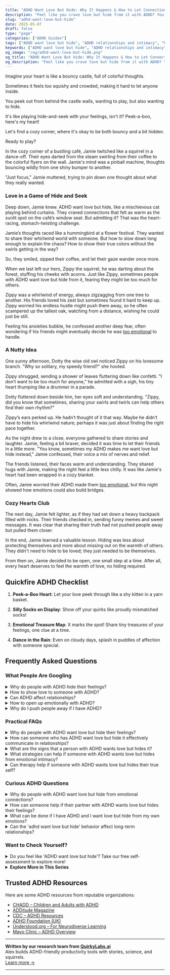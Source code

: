 ```yaml
---
title: "ADHD Want Love But Hide: Why It Happens & How to Let Connection In"
description: "Feel like you crave love but hide from it with ADHD? You're not alone. Discover the emotional reasons behind this pattern and how to open up while feeling safe and seen."
slug: "adhd-want-love-but-hide"
date: 2025-05-07
draft: false
type: "page"
categories: ["ADHD Guides"]
tags: ["ADHD want love but hide", "ADHD relationships and intimacy", "hiding feelings with ADHD", "emotional vulnerability ADHD", "ADHD dating challenges", "seeking love with ADHD", "building connection with ADHD"]
keywords: ["ADHD want love but hide", "ADHD relationships and intimacy", "hiding feelings with ADHD", "emotional vulnerability ADHD", "ADHD dating challenges", "seeking love with ADHD", "building connection with ADHD"]
og_image: "/og/adhd-want-love-but-hide.png"
og_title: "ADHD Want Love But Hide: Why It Happens & How to Let Connection In"
og_description: "Feel like you crave love but hide from it with ADHD? You're not alone. Discover the emotional reasons behind this pattern and how to open up while feeling safe and seen."
---
```


Imagine your heart is like a bouncy castle, full of colorful thoughts.

Sometimes it feels too squishy and crowded, making it hard to let anyone inside.

You peek out from behind the castle walls, wanting to play, but also wanting to hide.

It's like playing hide-and-seek with your feelings, isn't it? Peek-a-boo, here's my heart!

Let's find a cozy corner, where it's okay to be both bouncy and a bit hidden. 

Ready to play?

In the cozy corner of a bustling café, Jamie twitched like a squirrel in a dance-off. Their eyes darted from the steam swirling from their coffee to the colorful flyers on the wall. Jamie's mind was a pinball machine, thoughts bouncing wildly from one shiny bumper to another. 

"Just focus," Jamie muttered, trying to pin down one thought about what they really wanted. 

### Love in a Game of Hide and Seek

Deep down, Jamie knew. ADHD want love but hide, like a mischievous cat playing behind curtains. They craved connections that felt as warm as the sunlit spot on the café’s window seat. But admitting it? That was the heart-racing, stomach-twisting challenge.

Jamie’s thoughts raced like a hummingbird at a flower festival. They wanted to share their whirlwind world with someone. But how to slow down long enough to explain the chaos? How to show their true colors without the swirls getting in the way?

So, they smiled, sipped their coffee, and let their gaze wander once more.

When we last left our hero, Zippy the squirrel, he was darting about the forest, stuffing his cheeks with acorns. Just like Zippy, sometimes people with ADHD want love but hide from it, fearing they might be too much for others.

Zippy was a whirlwind of energy, always zigzagging from one tree to another. His friends loved his zest but sometimes found it hard to keep up. Zippy worried his endless hustle might push them away, so he often scampered up the tallest oak, watching from a distance, wishing he could just be still.

Feeling his anxieties bubble, he confessed another deep fear, often wondering if his friends might eventually decide he was [too emotional](/pages/adhd-too-emotional/) to handle.

### A Nutty Idea

One sunny afternoon, Dotty the wise old owl noticed Zippy on his lonesome branch. "Why so solitary, my speedy friend?" she hooted.

Zippy shrugged, sending a shower of leaves fluttering down like confetti. "I don’t want to be too much for anyone," he admitted with a sigh, his tiny heart thumping like a drummer in a parade.

Dotty fluttered down beside him, her eyes soft and understanding. "Zippy, did you know that sometimes, sharing your swirls and twirls can help others find their own rhythm?"

Zippy’s ears perked up. He hadn’t thought of it that way. Maybe he didn’t have to hide his whirlwind nature; perhaps it was just about finding the right pace together.

As the night drew to a close, everyone gathered to share stories and laughter. Jamie, feeling a bit braver, decided it was time to let their friends in a little more. "You know, sometimes my ADHD makes me want love but hide instead," Jamie confessed, their voice a mix of nerves and relief.

The friends listened, their faces warm and understanding. They shared hugs with Jamie, making the night feel a little less chilly. It was like Jamie's heart had been wrapped in a cozy blanket.

Often, Jamie worried their ADHD made them [too emotional](/pages/adhd-too-emotional/), but this night showed how emotions could also build bridges.

### Cozy Hearts Club

The next day, Jamie felt lighter, as if they had set down a heavy backpack filled with rocks. Their friends checked in, sending funny memes and sweet messages. It was clear that sharing their truth had not pushed people away but pulled them closer.

In the end, Jamie learned a valuable lesson. Hiding was less about protecting themselves and more about missing out on the warmth of others. They didn't need to hide to be loved; they just needed to be themselves.

From then on, Jamie decided to be open, one small step at a time. After all, every heart deserves to feel the warmth of love, no hiding required.

## Quickfire ADHD Checklist

1. **Peek-a-Boo Heart**: Let your love peek through like a shy kitten in a yarn basket.

2. **Silly Socks on Display**: Show off your quirks like proudly mismatched socks!

3. **Emotional Treasure Map**: X marks the spot! Share tiny treasures of your feelings, one clue at a time.

4. **Dance in the Rain**: Even on cloudy days, splash in puddles of affection with someone special.

## Frequently Asked Questions



### What People Are Googling

<details><summary>Why do people with ADHD hide their feelings?</summary><p>People with ADHD might hide their feelings for a few reasons, often stemming from past experiences of being misunderstood or not feeling supported. It's common to worry about how others might react to their intense emotions or rapid changes in mood, which can feel overwhelming to both the person with ADHD and those around them. This can lead to a protective behavior where they keep their feelings to themselves to avoid judgment or conflict. Remember, everyone needs a safe space to express themselves, and finding understanding friends, family, or a supportive group can make a world of difference.</p></details>
<details><summary>How to show love to someone with ADHD?</summary><p>Showing love to someone with ADHD is all about understanding and patience. Start by acknowledging their unique needs and appreciating their vibrant energy and creativity. Establishing clear, honest communication can make a big difference, helping them feel supported and heard. Lastly, remember to celebrate their successes, no matter how small, and offer reassurances when things get a bit overwhelming—they’ll truly appreciate the thoughtfulness and care you put into understanding their world.</p></details>
<details><summary>Can ADHD affect relationships?</summary><p>Absolutely, ADHD can indeed affect relationships, but understanding how is a great first step! People with ADHD might struggle with things like staying organized, managing time, or following through on commitments, which can sometimes be misunderstood by partners who don't have the same challenges. It's also common for emotional sensitivity and impulsivity to add some extra spice to interactions. Remember, communication and mutual understanding can turn these challenges into strengths, fostering a uniquely supportive and vibrant relationship.</p></details>
<details><summary>How to open up emotionally with ADHD?</summary><p>Opening up emotionally with ADHD can sometimes feel like navigating a maze—challenging but definitely doable with some gentle strategies. Start by identifying someone who is patient and understanding, possibly someone who already knows a bit about ADHD. When you share, explain how ADHD affects your emotions and communication, which can help them better understand your perspective. Also, consider writing down your thoughts beforehand if you find verbal expression tricky; it can be a cozy, personal way to sort through your feelings at your own pace before sharing them aloud.</p></details>
<details><summary>Why do I push people away if I have ADHD?</summary><p>It's really common to feel like you're pushing people away when you have ADHD, and it’s okay to feel this way. Sometimes, the challenges of managing your emotions and reactions can make relationships tricky. ADHD can lead to misunderstandings or intense reactions that might overwhelm you or others. Just remember, recognizing this is a powerful first step, and with some strategies and understanding, you can build stronger connections. You're not alone in this, and reaching out for support can be incredibly helpful.</p></details>



### Practical FAQs

<details><summary>Why do people with ADHD want love but hide their feelings?</summary><p>It's completely understandable to feel this way! Many people with ADHD long for deep connections and love, but might hide their feelings due to fear of being misunderstood or rejected due to past experiences. ADHD can sometimes make emotions feel more intense, and managing these emotions can be challenging. It’s like wanting to jump into the water but being scared it’s too cold. Remember, your feelings are valid, and finding someone who understands your unique self is entirely possible.</p></details>
<details><summary>How can someone who has ADHD want love but hide it effectively communicate in relationships?</summary><p>Absolutely, expressing feelings and maintaining open communication can sometimes feel like a daunting task, especially when you have ADHD. It’s like wanting to read a book in a noisy café sometimes, isn't it? The key is to find a quiet corner in that café of your mind. Start by setting aside specific times to share thoughts with your partner when you feel most at ease and less overwhelmed. It can also be incredibly helpful to write down your thoughts and feelings beforehand. This little bit of preparation can make your communication clearer and more effective, helping you bridge the gap between wanting love and expressing it.</p></details>
<details><summary>What are the signs that a person with ADHD wants love but hides it?</summary><p>It's really common for someone with ADHD to yearn for deep connections and love, but also feel hesitant about showing it. They might worry about being too much or not enough, leading them to mask their true feelings. You might notice they're incredibly enthusiastic and attentive when they're with you, laughing a lot and engaging deeply in conversations. However, they might also pull back suddenly, needing time to manage their emotions or fears of vulnerability. It's a delicate balance, but underneath, the affection and need for connection are often very strong.</p></details>
<details><summary>What strategies can help if someone with ADHD wants love but hides from emotional intimacy?</summary><p>It's completely understandable to yearn for love but feel hesitant about diving into emotional intimacy—many with ADHD experience this. A gentle first step might be exploring why intimacy feels daunting; sometimes, past experiences or fear of rejection play a role. Setting small, manageable goals can make the process less overwhelming, like sharing a personal story or emotion with a friend before opening up in romantic relationships. And remember, finding a supportive environment and perhaps a therapist or coach familiar with ADHD can really provide the tools and confidence you need to navigate these waters.</p></details>
<details><summary>Can therapy help if someone with ADHD wants love but hides their true self?</summary><p>Absolutely, therapy can be a wonderful tool for exploring and addressing this. When someone with ADHD masks their true self, especially in relationships, it might be stemming from fears of rejection or misunderstanding. Therapy offers a safe space to understand these feelings and develop strategies to express your authentic self more confidently. By working with a therapist, you can learn how to build genuine connections and foster self-acceptance, both of which are key in finding and nurturing love.</p></details>



### Curious ADHD Questions

<details><summary>Why do people with ADHD want love but hide from emotional connections?</summary><p>It's really common for people with ADHD to crave deep, meaningful connections, including love, but sometimes they might pull back or seem to hide from these very relationships. This often stems from past experiences where their ways of processing emotions and interactions were misunderstood, leading to feelings of rejection or being overwhelmed. Plus, the intensity of emotions can sometimes make relationships feel like a lot to handle, prompting a bit of a retreat to regroup. It's important to remember that this behavior isn't about a lack of desire for connection, but more about managing emotional responses in a way that feels safe and sustainable.</p></details>
<details><summary>How can someone help if their partner with ADHD wants love but hides their feelings?</summary><p>It's truly heartwarming that you want to support your partner in this way. People with ADHD might hide their feelings due to past misunderstandings or fear of rejection. A cozy start would be to create a safe, non-judgmental space where your partner feels comfortable expressing themselves. Gentle check-ins and expressing your own feelings openly can also encourage your partner to share theirs. Remember, patience and understanding go a long way in nurturing a loving connection.</p></details>
<details><summary>What can be done if I have ADHD and I want love but hide from my own emotions?</summary><p>Navigating emotions can feel especially tricky when you have ADHD, but it's wonderful that you're reaching out for love and connection. It's quite common to feel a bit overwhelmed by your feelings, and sometimes hiding might seem like the easiest route. A good first step could be gently exploring what emotions feel like for you and identifying which ones make you want to hide. Consider sharing these feelings with someone you trust or a therapist who can help guide you through understanding and embracing your emotions. This process can strengthen your relationship with yourself and others, opening the door to deeper connections and love.</p></details>
<details><summary>Can the 'adhd want love but hide' behavior affect long-term relationships?</summary><p>Absolutely, it's quite common for individuals with ADHD to crave closeness but also feel compelled to pull away or hide their true selves, often due to fears of rejection or feeling overwhelmed. This push-pull dynamic can certainly impact long-term relationships, as it might leave partners feeling confused or distant. However, with open communication and mutual understanding, you and your partner can navigate these feelings together. It’s all about building a safe space where vulnerability is welcomed and both partners feel valued and understood.</p></details>



### Want to Check Yourself?

<details><summary>Do you feel like 'ADHD want love but hide'? Take our free self-assessment to explore more!</summary><p>Absolutely, that feeling is quite common! Many people with ADHD experience challenges in expressing their needs or managing how they connect with others, which might make them feel like they’re hiding away. Our free self-assessment is designed to help you explore these feelings in a supportive and understanding environment. It’s a great step towards understanding your unique patterns and finding ways to express your love and needs more comfortably. Why not give it a try and see what insights you can discover?</p></details>

<script type="application/ld+json">
{
  "@context": "https://schema.org",
  "@type": "FAQPage",
  "mainEntity": [
    {
      "@type": "Question",
      "name": "Why do people with ADHD hide their feelings?",
      "acceptedAnswer": {
        "@type": "Answer",
        "text": "People with ADHD might hide their feelings for a few reasons, often stemming from past experiences of being misunderstood or not feeling supported. It's common to worry about how others might react to their intense emotions or rapid changes in mood, which can feel overwhelming to both the person with ADHD and those around them. This can lead to a protective behavior where they keep their feelings to themselves to avoid judgment or conflict. Remember, everyone needs a safe space to express themselves, and finding understanding friends, family, or a supportive group can make a world of difference."
      }
    },
    {
      "@type": "Question",
      "name": "How to show love to someone with ADHD?",
      "acceptedAnswer": {
        "@type": "Answer",
        "text": "Showing love to someone with ADHD is all about understanding and patience. Start by acknowledging their unique needs and appreciating their vibrant energy and creativity. Establishing clear, honest communication can make a big difference, helping them feel supported and heard. Lastly, remember to celebrate their successes, no matter how small, and offer reassurances when things get a bit overwhelming\u2014they\u2019ll truly appreciate the thoughtfulness and care you put into understanding their world."
      }
    },
    {
      "@type": "Question",
      "name": "Can ADHD affect relationships?",
      "acceptedAnswer": {
        "@type": "Answer",
        "text": "Absolutely, ADHD can indeed affect relationships, but understanding how is a great first step! People with ADHD might struggle with things like staying organized, managing time, or following through on commitments, which can sometimes be misunderstood by partners who don't have the same challenges. It's also common for emotional sensitivity and impulsivity to add some extra spice to interactions. Remember, communication and mutual understanding can turn these challenges into strengths, fostering a uniquely supportive and vibrant relationship."
      }
    },
    {
      "@type": "Question",
      "name": "How to open up emotionally with ADHD?",
      "acceptedAnswer": {
        "@type": "Answer",
        "text": "Opening up emotionally with ADHD can sometimes feel like navigating a maze\u2014challenging but definitely doable with some gentle strategies. Start by identifying someone who is patient and understanding, possibly someone who already knows a bit about ADHD. When you share, explain how ADHD affects your emotions and communication, which can help them better understand your perspective. Also, consider writing down your thoughts beforehand if you find verbal expression tricky; it can be a cozy, personal way to sort through your feelings at your own pace before sharing them aloud."
      }
    },
    {
      "@type": "Question",
      "name": "Why do I push people away if I have ADHD?",
      "acceptedAnswer": {
        "@type": "Answer",
        "text": "It's really common to feel like you're pushing people away when you have ADHD, and it\u2019s okay to feel this way. Sometimes, the challenges of managing your emotions and reactions can make relationships tricky. ADHD can lead to misunderstandings or intense reactions that might overwhelm you or others. Just remember, recognizing this is a powerful first step, and with some strategies and understanding, you can build stronger connections. You're not alone in this, and reaching out for support can be incredibly helpful."
      }
    }
  ]
}
</script>
<script type="application/ld+json">
{
  "@context": "https://schema.org",
  "@type": "Article",
  "author": {
    "@type": "Person",
    "name": "QuirkyLabs",
    "url": "https://quirkylabs.ai/about"
  },
  "headline": "adhd want love but hide: \"Unlock Love: Why ADHD Makes Us Hide But Still Want It!\"",
  "mainEntityOfPage": "https://blog.quirkylabs.ai/pages/adhd-want-love-but-hide/",
  "datePublished": "2025-05-07"
}
</script>
<script type="application/ld+json">
{
  "@context": "https://schema.org",
  "@type": "BreadcrumbList",
  "itemListElement": [
    {
      "@type": "ListItem",
      "position": 1,
      "name": "Home",
      "item": "https://quirkylabs.ai/"
    },
    {
      "@type": "ListItem",
      "position": 2,
      "name": "Blog",
      "item": "https://blog.quirkylabs.ai/"
    },
    {
      "@type": "ListItem",
      "position": 3,
      "name": "adhd want love but hide: \"Unlock Love: Why ADHD Makes Us Hide But Still Want It!\"",
      "item": "https://blog.quirkylabs.ai/pages/adhd-want-love-but-hide/"
    }
  ]
}
</script>

<details>
<summary><strong>Explore More in This Series</strong></summary>

- [Adhd People Leave Me](/pages/adhd-people-leave-me/)
- [Adhd Anxious Attachment](/pages/adhd-anxious-attachment/)
- [Adhd Do I Deserve Love](/pages/adhd-do-i-deserve-love/)
- [Adhd Too Emotional](/pages/adhd-too-emotional/)
- [Adhd Love Me Then Leave Me](/pages/adhd-love-me-then-leave-me/)
- [Adhd Breakups And Blame](/pages/adhd-breakups-and-blame/)
- [Adhd Impossible To Live With](/pages/adhd-impossible-to-live-with/)
- [Adhd Too Much For Others](/pages/adhd-too-much-for-others/)
</details>



## Trusted ADHD Resources

Here are some ADHD resources from reputable organizations:

- [CHADD – Children and Adults with ADHD](https://chadd.org)
- [ADDitude Magazine](https://www.additudemag.com)
- [CDC – ADHD Resources](https://www.cdc.gov/ncbddd/adhd)
- [ADHD Foundation (UK)](https://www.adhdfoundation.org.uk)
- [Understood.org – For Neurodiverse Learning](https://www.understood.org)
- [Mayo Clinic – ADHD Overview](https://www.mayoclinic.org/diseases-conditions/adhd)


---

**Written by our research team from [QuirkyLabs.ai](https://quirkylabs.ai)**  
Alex builds ADHD-friendly productivity tools with stories, science, and squirrels.  
[Learn more →](https://quirkylabs.ai)

---